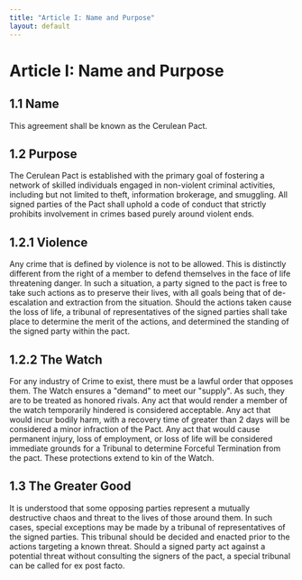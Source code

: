```yaml
---
title: "Article I: Name and Purpose"
layout: default
---
```

# Article I: Name and Purpose

## 1.1 Name

This agreement shall be known as the Cerulean Pact.

## 1.2 Purpose

The Cerulean Pact is established with the primary goal of fostering a network of skilled individuals engaged in non-violent criminal activities, including but not limited to theft, information brokerage, and smuggling. All signed parties of the Pact shall uphold a code of conduct that strictly prohibits involvement in crimes based purely around violent ends.

## 1.2.1 Violence

Any crime that is defined by violence is not to be allowed. This is distinctly different from the right of a member to defend themselves in the face of life threatening danger. In such a situation, a party signed to the pact is free to take such actions as to preserve their lives, with all goals being that of de-escalation and extraction from the situation. Should the actions taken cause the loss of life, a tribunal of representatives of the signed parties shall take place to determine the merit of the actions, and determined the standing of the signed party within the pact.

## 1.2.2 The Watch

For any industry of Crime to exist, there must be a lawful order that opposes them. The Watch ensures a "demand" to meet our "supply". As such, they are to be treated as honored rivals. Any act that would render a member of the watch temporarily hindered is considered acceptable. Any act that would incur bodily harm, with a recovery time of greater than 2 days will be considered a minor infraction of the Pact. Any act that would cause permanent injury, loss of employment, or loss of life will be considered immediate grounds for a Tribunal to determine Forceful Termination from the pact. These protections extend to kin of the Watch.

## 1.3 The Greater Good

It is understood that some opposing parties represent a mutually destructive chaos and threat to the lives of those around them. In such cases, special exceptions may be made by a tribunal of representatives of the signed parties. This tribunal should be decided and enacted prior to the actions targeting a known threat. Should a signed party act against a potential threat without consulting the signers of the pact, a special tribunal can be called for ex post facto.
